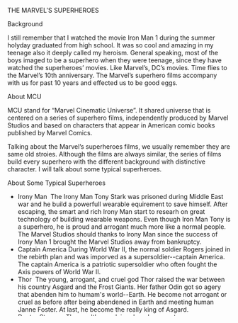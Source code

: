 THE MARVEL’S SUPERHEROES

Background

I still remember that I watched the movie Iron Man 1 during the summer holyday graduated from high school. It was so cool and amazing in my teenage also it deeply called my heroism.
General speaking, most of the boys imaged to be a superhero when they were teenage, since they have watched the superheroes’ movies. Like Marvel’s, DC’s movies.
Time flies to the Marvel’s 10th anniversary. The Marvel’s superhero films accompany with us for past 10 years and effected us to be good eggs. 


About MCU

MCU stand for “Marvel Cinematic Universe”. It shared universe that is centered on a series of superhero films, independently produced by Marvel Studios and based on characters that appear in American comic books published by Marvel Comics.

Talking about the Marvel’s superheroes films, we usually remember they are same old stroies. Although the films are always similar, the series of films build every superhero with the different background with distinctive character. I will talk about some typical superheroes.


About Some Typical Superheroes

-	Irony Man
  The Irony Man Tony Stark was prisoned during Middle East war and he build a powerfull wearable equirement to save himself. After escaping, the smart and rich Irony Man start to researh on great technology of building wearable weapons. Even though Iron Man Tony is a superhero, he is proud and arrogant much more like a normal people. The Marvel Studios should thanks to Irony Man since the success of Irony Man 1 brought the Marvel Studios away from bankruptcy.
-	Captain America 
  During World War II, the normal soldier Rogers joined in the rebirth plan and was imporved as a supersoldier--captain America. The captain America is a patriotic supersoldier who often fought the Axis powers of World War II.
-	Thor
  The young, arrogant, and cruel god Thor raised the war between his country Asgard and the Frost Giants. Her father Odin got so agery that abenden him to humam's world--Earth. He become not arrogant or cruel as before after being abendened in Earth and meeting human Janne Foster. At last, he become the really king of Asgard.
-	Doctor Strange
  The wealthy, acclaimed, and arrogant neurosurgeon Stephen Strange severely hurted himself in a car accident. To recovery his hands, Strange studies under the Ancient One. After trainning for years, Doctor Strange learned to bend time with the mystical Eye of Agamotto. Dormammu of the Dark Dimension
-	Spider Man
  The neberhood hero

Conclusions

At the same time, there are many superheroes in our Chinese movies. Like Jinyong’s heroes, Gulong’s heroes and so on.
For now, I got understand that we could never be a superhero as above, but we can be a good person in our daily life. As a man, we can be a girl’s hero to protect her. As a future father, we can be our familiars’ hero to protect members.

